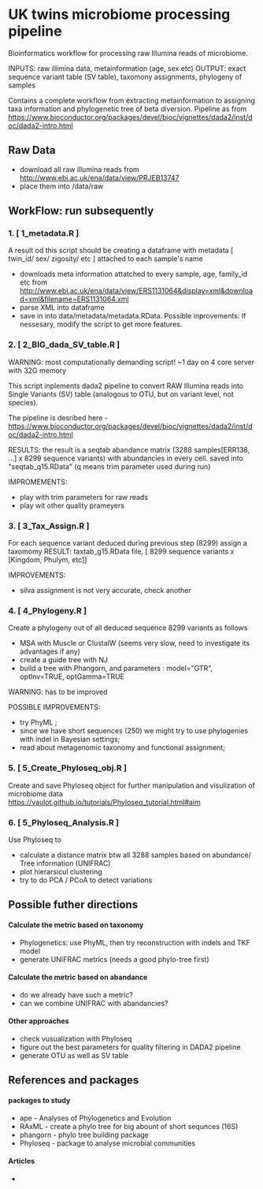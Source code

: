 # UK twins microbiome processing pipeline
Bioinformatics workflow for processing raw Illumina reads of microbiome.

INPUTS: raw illimina data, metainformation (age, sex etc)
OUTPUT: exact sequence variant table (SV table), taxomony assignments, phylogeny of samples

Contains a complete workflow from extracting metainformation to assigning taxa information and phylogenetic tree of beta diversion.
Pipeline as from https://www.bioconductor.org/packages/devel/bioc/vignettes/dada2/inst/doc/dada2-intro.html


## Raw Data
- download all raw illumina reads from http://www.ebi.ac.uk/ena/data/view/PRJEB13747
- place them into /data/raw

## WorkFlow: run subsequently
### 1. [ 1_metadata.R  ]

A result od this script should be creating a dataframe with metadata [ twin_id/ sex/ zigosity/ etc ] attached to each sample's name

  - downloads meta information attatched to every sample, age, family_id etc from http://www.ebi.ac.uk/ena/data/view/ERS1131064&display=xml&download=xml&filename=ERS1131064.xml
  - parse XML into dataframe
  - save in into data/metadata/metadata.RData.
Possible inprovements: If nessesary, modify the script to get more features.

### 2. [ 2_BIG_dada_SV_table.R ]

WARNING: most computationally demanding script! ~1 day on 4 core server with 32G memory

This script inplements dada2 pipeline to convert RAW Illumina reads into Single Variants (SV) table (analogous to OTU, but on variant level, not species).

The pipeline is desribed here - https://www.bioconductor.org/packages/devel/bioc/vignettes/dada2/inst/doc/dada2-intro.html

RESULTS: the result is a seqtab abandance matrix (3288 samples[ERR138, ...] x 8299 sequence variants) with abundancies in every cell.
saved into "seqtab_q15.RData" (q means trim parameter used during run)

IMPROMEMENTS:
  - play with trim parameters for raw reads
  - play wit other quality prameyers
  
  
### 3. [ 3_Tax_Assign.R ]

For each sequence variant deduced during previous step (8299) assign a taxomomy
RESULT: taxtab_g15.RData file, [ 8299 sequence variants x [Kingdom, Phulym, etc]]

IMPROVEMENTS:
   - silva assignment is not very accurate, check another 
   
   
### 4. [ 4_Phylogeny.R ]

Create a phylogeny out of all deduced sequence 8299 variants as follows
  - MSA with Muscle or ClustalW (seems very slow, need to investigate its advantages if any)
  - create a guide tree with NJ
  - build a tree with Phangorn, and parameters : model="GTR", optInv=TRUE, optGamma=TRUE

WARNING: has to be improved

POSSIBLE IMPROVEMENTS:
  - try PhyML ;
  - since we have short sequences (250) we might try to use phylogenies with indel in Bayesian settings;
  - read about metagenomic taxonomy and functional assignment;
  
  
### 5. [ 5_Create_Phyloseq_obj.R ]

Create and save Phyloseq object for further manipulation and visulization of microbiome data
https://vaulot.github.io/tutorials/Phyloseq_tutorial.html#aim


### 6. [ 5_Phyloseq_Analysis.R ]
Use Phyloseq to 
  - calculate a distance matrix btw all 3288 samples based on abundance/ Tree information (UNIFRAC)
  - plot hierarsicul clustering
  - try to do PCA / PCoA to detect variations



## Possible futher directions
#### Calculate the metric based on taxonomy  
  - Phylogenetics: use PhyML, then try reconstruction with indels and TKF model
  - generate UNIFRAC metrics (needs a good phylo-tree first)
  
#### Calculate the metric based on abandance
  - do we already have such a metric?
  - can we combine UNIFRAC with abandancies?
  
#### Other approaches  
  - check vusualization with Phyloseq
  - figure out the best parameters for quality filtering in DADA2 pipeline
  - generate OTU as well as SV table
  
  
## References and packages
#### packages to study
- ape - Analyses of Phylogenetics and Evolution
- RAxML - create a phylo tree for big abount of short sequnces (16S)
- phangorn - phylo tree building package
- Phyloseq - package to analyse microbial communities


#### Articles
- 


